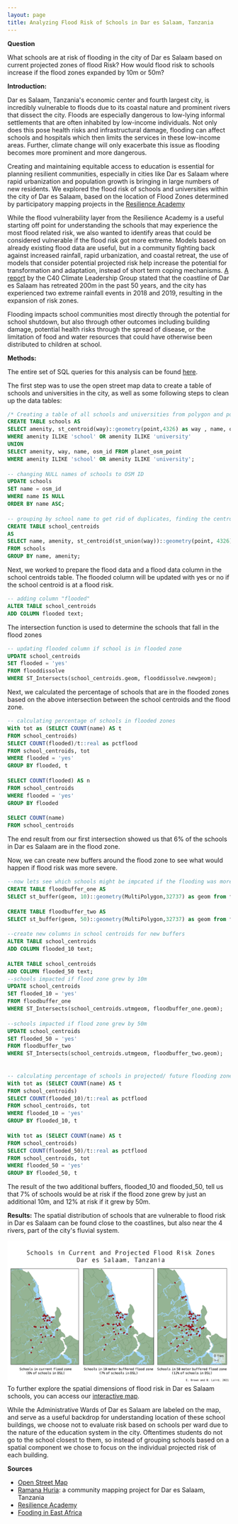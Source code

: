 ```yaml
---
layout: page
title: Analyzing Flood Risk of Schools in Dar es Salaam, Tanzania
---
```


**Question**

What schools are at risk of flooding in the city of Dar es Salaam based on current projected zones of flood Risk? How would flood risk to schools increase if the flood zones expanded by 10m or 50m?

**Introduction:**

Dar es Salaam, Tanzania's economic center and fourth largest city, is incredibly vulnerable to floods due to its coastal nature and prominent rivers that dissect the city. Floods are especially dangerous to low-lying informal settlements that are often inhabited by low-income individuals. Not only does this pose health risks and infrastructural damage, flooding can affect schools and hospitals which then limits the services in these low-income areas. Further, climate change will only exacerbate this issue as flooding becomes more prominent and more dangerous.

Creating and maintaining equitable access to education is essential for planning resilient communities, especially in cities like Dar es Salaam where rapid urbanization and population growth is bringing in large numbers of new residents. We explored the flood risk of schools and universities within the city of Dar es Salaam, based on the location of Flood Zones determined by participatory mapping projects in the [Resilience Academy](https://resilienceacademy.ac.tz/)

While the flood vulnerability layer from the Resilience Academy is a useful starting off point for understanding the schools that may experience the most flood related risk, we also wanted to identify areas that could be considered vulnerable if the flood risk got more extreme. Models based on already existing flood data are useful, but in a community fighting back against increased rainfall, rapid urbanization, and coastal retreat, the use of models that consider potential projected risk help increase the potential for transformation and adaptation, instead of short term coping mechanisms. [A report](https://cff-prod.s3.amazonaws.com/storage/files/uHRj9zy1mOt3dNavohVo7WaB3Qubhy2xNB7DCGqA.pdf) by the C40 Climate Leadership Group stated that the coastline of Dar es Salaam has retreated 200m in the past 50 years, and the city has experienced two extreme rainfall events in 2018 and 2019, resulting in the expansion of risk zones.

Flooding impacts school communities most directly through the potential for school shutdown, but also through other outcomes including building damage, potential health risks through the spread of disease, or the limitation of food and water resources that could have otherwise been distributed to children at school.

**Methods:**

The entire set of SQL queries for this analysis can be found [here](schools.sql).

The first step was to use the open street map data to create a table of schools and universities in the city, as well as some following steps to clean up the data tables:

```SQL
/* Creating a table of all schools and universities from polygon and point layer */
CREATE TABLE schools AS
SELECT amenity, st_centroid(way)::geometry(point,4326) as way , name, osm_id FROM planet_osm_polygon
WHERE amenity ILIKE 'school' OR amenity ILIKE 'university'
UNION
SELECT amenity, way, name, osm_id FROM planet_osm_point
WHERE amenity ILIKE 'school' OR amenity ILIKE 'university';

-- changing NULL names of schools to OSM ID
UPDATE schools
SET name = osm_id
WHERE name IS NULL
ORDER BY name ASC;

-- grouping by school name to get rid of duplicates, finding the centroids of schools with multiple buildings
CREATE TABLE school_centroids
AS
SELECT name, amenity, st_centroid(st_union(way))::geometry(point, 4326) as geom
FROM schools
GROUP BY name, amenity;
```

Next, we worked to prepare the flood data and a flood data column in the school centroids table. The flooded column will be updated with yes or no if the school centroid is at a flood risk.

```SQL
-- adding column "flooded"
ALTER TABLE school_centroids
ADD COLUMN flooded text;
```
The intersection function is used to determine the schools that fall in the flood zones
```SQL
-- updating flooded column if school is in flooded zone
UPDATE school_centroids
SET flooded = 'yes'
FROM flooddissolve
WHERE ST_Intersects(school_centroids.geom, flooddissolve.newgeom);
```

Next, we calculated the percentage of schools that are in the flooded zones based on the above intersection between the school centroids and the flood zone.
```SQL
-- calculating percentage of schools in flooded zones
With tot as (SELECT COUNT(name) AS t
FROM school_centroids)
SELECT COUNT(flooded)/t::real as pctflood
FROM school_centroids, tot
WHERE flooded = 'yes'
GROUP BY flooded, t

SELECT COUNT(flooded) AS n
FROM school_centroids
WHERE flooded = 'yes'
GROUP BY flooded

SELECT COUNT(name)
FROM school_centroids
```
The end result from our first intersection showed us that 6% of the schools in Dar es Salaam are in the flood zone.

Now, we can create new buffers around the flood zone to see what would happen if flood risk was more severe.

```SQL
--now lets see which schools might be impcated if the flooding was more severe
CREATE TABLE floodbuffer_one AS
SELECT st_buffer(geom, 10)::geometry(MultiPolygon,32737) as geom from flooddissolve;

CREATE TABLE floodbuffer_two AS
SELECT st_buffer(geom, 50)::geometry(MultiPolygon,32737) as geom from flooddissolve;

--create new columns in school centroids for new buffers
ALTER TABLE school_centroids
ADD COLUMN flooded_10 text;

ALTER TABLE school_centroids
ADD COLUMN flooded_50 text;
--schools impacted if flood zone grew by 10m
UPDATE school_centroids
SET flooded_10 = 'yes'
FROM floodbuffer_one
WHERE ST_Intersects(school_centroids.utmgeom, floodbuffer_one.geom);

--schools impacted if flood zone grew by 50m
UPDATE school_centroids
SET flooded_50 = 'yes'
FROM floodbuffer_two
WHERE ST_Intersects(school_centroids.utmgeom, floodbuffer_two.geom);


-- calculating percentage of schools in projected/ future flooding zones
With tot as (SELECT COUNT(name) AS t
FROM school_centroids)
SELECT COUNT(flooded_10)/t::real as pctflood
FROM school_centroids, tot
WHERE flooded_10 = 'yes'
GROUP BY flooded_10, t

With tot as (SELECT COUNT(name) AS t
FROM school_centroids)
SELECT COUNT(flooded_50)/t::real as pctflood
FROM school_centroids, tot
WHERE flooded_50 = 'yes'
GROUP BY flooded_50, t
```
The result of the two additional buffers, flooded_10 and flooded_50, tell us that 7% of schools would be at risk if the flood zone grew by just an additional 10m, and 12% at risk if it grew by 50m.

**Results:**
The spatial distribution of schools that are vulnerable to flood risk in Dar es Salaam can be found close to the coastlines, but also near the 4 rivers, part of the city's fluvial system.

![static map](floodmap.jpeg)
To further explore the spatial dimensions of flood risk in Dar es Salaam schools, you can access our [interactive map](https://emmab725.github.io/DSL/assets/Webmap/#10/-6.8739/39.2805).

While the Administrative Wards of Dar es Salaam are labeled on the map, and serve as a useful backdrop for understanding location of these school buildings, we choose not to evaluate risk based on schools per ward due to the nature of the education system in the city. Oftentimes students do not go to the school closest to them, so instead of grouping schools based on a spatial component we chose to focus on the individual projected risk of each building.

**Sources**
- [Open Street Map](https://www.openstreetmap.org/#map=12/-6.8162/39.2203)
- [Ramana Huria](https://ramanihuria.org/en/): a community mapping project for Dar es Salaam, Tanzania
- [Resilience Academy](https://resilienceacademy.ac.tz/)
- [Fooding in East Africa](https://cff-prod.s3.amazonaws.com/storage/files/uHRj9zy1mOt3dNavohVo7WaB3Qubhy2xNB7DCGqA.pdf)
